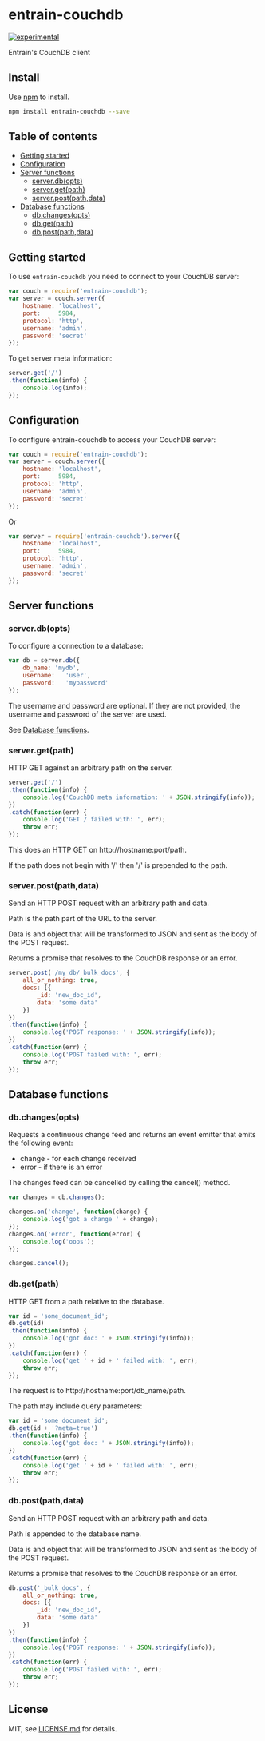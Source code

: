 # entrain-couchdb

[![experimental](http://badges.github.io/stability-badges/dist/experimental.svg)](http://github.com/badges/stability-badges)

Entrain's CouchDB client

## Install

Use [npm](https://npmjs.com/) to install.

```sh
npm install entrain-couchdb --save
```

## Table of contents

- [Getting started](#getting-started)
- [Configuration](#configuration)
- [Server functions](#server-functions)
  - [server.db(opts)](#serverdbopts)
  - [server.get(path)](#servergetpath)
  - [server.post(path,data)](#serverpostpathdata)
- [Database functions](#database-functions)
  - [db.changes(opts)](#dbchangesopts)
  - [db.get(path)](#dbgetpath)
  - [db.post(path,data)](#dbpostpathdata)


## Getting started

To use `entrain-couchdb` you need to connect to your CouchDB server:

```js
var couch = require('entrain-couchdb');
var server = couch.server({
    hostname: 'localhost',
    port:     5984,
    protocol: 'http',
    username: 'admin',
    password: 'secret'
});
```

To get server meta information:

```js
server.get('/')
.then(function(info) {
    console.log(info);
});
```

## Configuration

To configure entrain-couchdb to access your CouchDB server:


```js
var couch = require('entrain-couchdb');
var server = couch.server({
    hostname: 'localhost',
    port:     5984,
    protocol: 'http',
    username: 'admin',
    password: 'secret'
});
```

Or

```js
var server = require('entrain-couchdb').server({
    hostname: 'localhost',
    port:     5984,
    protocol: 'http',
    username: 'admin',
    password: 'secret'
});
```

## Server functions

### server.db(opts)

To configure a connection to a database:

```js
var db = server.db({
    db_name: 'mydb',
    username:   'user',
    password:   'mypassword'
});
```

The username and password are optional. If they are not provided, the 
username and password of the server are used.

See [Database functions](#database-functions).


### server.get(path)

HTTP GET against an arbitrary path on the server.

```js
server.get('/')
.then(function(info) {
    console.log('CouchDB meta information: ' + JSON.stringify(info));
})
.catch(function(err) {
    console.log('GET / failed with: ', err);
    throw err;
});
```

This does an HTTP GET on http://hostname:port/path.

If the path does not begin with '/' then '/' is prepended to the path.


### server.post(path,data)

Send an HTTP POST request with an arbitrary path and data.

Path is the path part of the URL to the server.

Data is and object that will be transformed to JSON and sent as the body 
of the POST request.

Returns a promise that resolves to the CouchDB response or an error.

```js
server.post('/my_db/_bulk_docs', {
    all_or_nothing: true,
    docs: [{
        _id: 'new_doc_id',
        data: 'some data'
    }]
})
.then(function(info) {
    console.log('POST response: ' + JSON.stringify(info));
})
.catch(function(err) {
    console.log('POST failed with: ', err);
    throw err;
});
```


## Database functions

### db.changes(opts)

Requests a continuous change feed and returns an event emitter that emits
the following event:

* change - for each change received
* error - if there is an error

The changes feed can be cancelled by calling the cancel() method.

```js
var changes = db.changes();

changes.on('change', function(change) {
    console.log('got a change ' + change);
});
changes.on('error', function(error) {
    console.log('oops');
});

changes.cancel();
```


### db.get(path)

HTTP GET from a path relative to the database.

```js
var id = 'some_document_id';
db.get(id)
.then(function(info) {
    console.log('got doc: ' + JSON.stringify(info));
})
.catch(function(err) {
    console.log('get ' + id + ' failed with: ', err);
    throw err;
});
```

The request is to http://hostname:port/db_name/path.

The path may include query parameters:

```js
var id = 'some_document_id';
db.get(id + '?meta=true')
.then(function(info) {
    console.log('got doc: ' + JSON.stringify(info));
})
.catch(function(err) {
    console.log('get ' + id + ' failed with: ', err);
    throw err;
});
```

### db.post(path,data)

Send an HTTP POST request with an arbitrary path and data.

Path is appended to the database name.

Data is and object that will be transformed to JSON and sent as the body 
of the POST request.

Returns a promise that resolves to the CouchDB response or an error.

```js
db.post('_bulk_docs', {
    all_or_nothing: true,
    docs: [{
        _id: 'new_doc_id',
        data: 'some data'
    }]
})
.then(function(info) {
    console.log('POST response: ' + JSON.stringify(info));
})
.catch(function(err) {
    console.log('POST failed with: ', err);
    throw err;
});
```



## License

MIT, see [LICENSE.md](http://github.com/ig3/entrain-couchdb/blob/master/LICENSE.md) for details.
